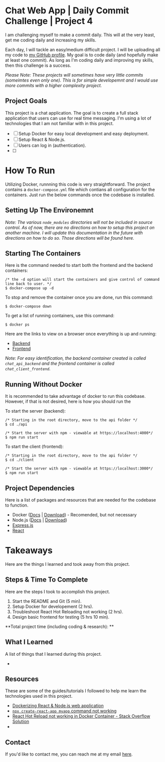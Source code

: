 # Chat Web App | Daily Commit Challenge | Project 4

I am challenging myself to make a commit daily. This will at the very least, get me coding daily and increasing my skills. 

Each day, I will tackle an easy/medium difficult project. I will be uploading all my code to [my GitHub profile](https://github.com/willbushie). My goal is to code daily (and hopefully make at least one commit). As long as I'm coding daily and improving my skills, then this challenge is a success.

*Please Note: These projects will sometimes have very little commits (someimtes even only one). This is for simple developemnt and I would use more commits with a higher complexity project.*

## Project Goals

This project is a chat application. The goal is to create a full stack application that users can use for real time messaging. I'm using a lot of technologies that I am not familiar with in this project. 

- [ ] Setup Docker for easy local development and easy deployment. 
- [ ] Setup React & Node.js. 
- [ ] Users can log in (authentication).
- [ ] 


# How To Run

Utilizing Docker, runnning this code is very straightforward. The project contains a `docker-compose.yml` file which contians all configuration for the containers. Just run the below commands once the codebase is installed. 

## Setting Up The Environemnt

*Note: The various `node_modules` directories will not be included in source control. As of now, there are no directions on how to setup this project on another machine. I will update this documentation in the future with directions on how to do so. Those directions will be found here.*

## Starting The Containers
Here is the command needed to start both the frontend and the backend containers:
```
/* the -d option will start the containers and give control of command line back to user. */
$ docker-compose up -d
```

To stop and remove the container once you are done, run this command:
```
$ docker-compose down
```

To get a list of running containers, use this command: 
```
$ docker ps
```

Here are the links to view on a browser once everything is up and running:
- [Backend](http://localhost:4000/)
- [Frontend](http://localhost:3000/)

*Note: For easy identification, the backend container created is called `chat_api_backend` and the frontend container is called `chat_client_frontend`.*

## Running Without Docker

It is recommended to take advantage of docker to run this codebase. However, if that is not desired, here is how you should run the 

To start the server (backend):
```
/* Starting in the root directory, move to the api folder */
$ cd ./api

/* Start the server with npm - viewable at https://localhost:4000*/
$ npm run start
```

To start the client (frontend):
```
/* Starting in the root directory, move to the api folder */
$ cd ./client

/* Start the server with npm - viewable at https://localhost:3000*/
$ npm run start
```

## Project Dependencies

Here is a list of packages and resources that are needed for the codebase to function.

- Docker ([Docs](https://docs.docker.com/) | [Download](https://www.docker.com/get-started/)) - Recomended, but not necessary
- Node.js ([Docs](https://nodejs.org/en/docs) | [Download](https://nodejs.org/en/download))
- [Express.js](https://expressjs.com/)
- [React](https://react.dev/)

# Takeaways

Here are the things I learned and took away from this project.

## Steps & Time To Complete

Here are the steps I took to accomplish this project. 

1. Start the README and Git (5 min).
2. Setup Docker for developement (2 hrs).
3. Troubleshoot React Hot Reloading not working (2 hrs).
4. Design basic frontend for testing (5 hrs 10 min).

**Total project time (including coding & research): **

## What I Learned

A list of things that I learned during this project.

- 

## Resources

These are some of the guides/tutorials I followed to help me learn the technologies used in this project. 

- [Dockerizing React & Node.js web application](https://dev.to/andrewbaisden/how-to-use-docker-in-your-node-and-react-applications-597e)
- [`npx create-react-app myapp` command not working](https://stackoverflow.com/questions/53657920/i-cant-install-react-using-npx-create-react-app)
- [React Hot Reload not working in Docker Container - Stack Overflow Solution](https://stackoverflow.com/a/72478714)
- 

## Contact

If you'd like to contact me, you can reach me at my email [here](mailto:willbushie@gmail.com).